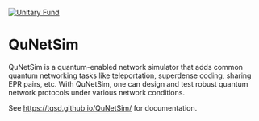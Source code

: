 [![Unitary Fund](https://img.shields.io/badge/Supported%20By-UNITARY%20FUND-brightgreen.svg?style=for-the-badge)](http://unitary.fund)

# QuNetSim

QuNetSim is a quantum-enabled network simulator that adds common quantum networking tasks like teleportation, superdense coding, sharing EPR pairs, etc. With QuNetSim, one can design and test robust quantum network protocols under various network conditions.

See https://tqsd.github.io/QuNetSim/ for documentation.
